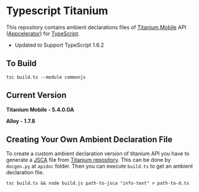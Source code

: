 
Typescript Titanium
===================

This repository contains ambient declarations files of
[Titanium Mobile](https://github.com/appcelerator/titanium_mobile) API
([Appcelerator](http://www.appcelerator.com/)) for
[TypeScript](http://www.typescriptlang.org/).

- Updated to Support TypeScript 1.6.2

To Build
--------
```
tsc build.ts --module commonjs
```

Current Version
---------

**Titanium Mobile - 5.4.0.GA**

**Alloy - 1.7.8**

Creating Your Own Ambient Declaration File
------------------------------------------

To create a custom ambient declaration version of titanium API you have to
generate a [JSCA](https://wiki.appcelerator.org/display/tis/JSCA+1.0+Specification)
file from [Titanium repository](https://github.com/appcelerator/titanium_mobile).
This can be done by `docgen.py` at `apidoc` folder. Then you can execute
`build.ts` to get an ambient declaration file.

```
tsc build.ts && node build.js path-to-jsca "info-text" > path-to-d.ts
```
